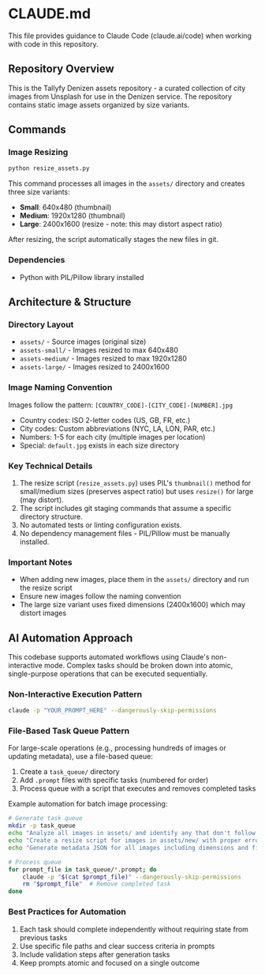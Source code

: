 # CLAUDE.md

This file provides guidance to Claude Code (claude.ai/code) when working with code in this repository.

## Repository Overview

This is the Tallyfy Denizen assets repository - a curated collection of city images from Unsplash for use in the Denizen service. The repository contains static image assets organized by size variants.

## Commands

### Image Resizing
```bash
python resize_assets.py
```
This command processes all images in the `assets/` directory and creates three size variants:
- **Small**: 640x480 (thumbnail)
- **Medium**: 1920x1280 (thumbnail)
- **Large**: 2400x1600 (resize - note: this may distort aspect ratio)

After resizing, the script automatically stages the new files in git.

### Dependencies
- Python with PIL/Pillow library installed

## Architecture & Structure

### Directory Layout
- `assets/` - Source images (original size)
- `assets-small/` - Images resized to max 640x480
- `assets-medium/` - Images resized to max 1920x1280
- `assets-large/` - Images resized to 2400x1600

### Image Naming Convention
Images follow the pattern: `[COUNTRY_CODE]-[CITY_CODE]-[NUMBER].jpg`
- Country codes: ISO 2-letter codes (US, GB, FR, etc.)
- City codes: Custom abbreviations (NYC, LA, LON, PAR, etc.)
- Numbers: 1-5 for each city (multiple images per location)
- Special: `default.jpg` exists in each size directory

### Key Technical Details
1. The resize script (`resize_assets.py`) uses PIL's `thumbnail()` method for small/medium sizes (preserves aspect ratio) but uses `resize()` for large (may distort).
2. The script includes git staging commands that assume a specific directory structure.
3. No automated tests or linting configuration exists.
4. No dependency management files - PIL/Pillow must be manually installed.

### Important Notes
- When adding new images, place them in the `assets/` directory and run the resize script
- Ensure new images follow the naming convention
- The large size variant uses fixed dimensions (2400x1600) which may distort images

## AI Automation Approach

This codebase supports automated workflows using Claude's non-interactive mode. Complex tasks should be broken down into atomic, single-purpose operations that can be executed sequentially.

### Non-Interactive Execution Pattern
```bash
claude -p "YOUR_PROMPT_HERE" --dangerously-skip-permissions
```

### File-Based Task Queue Pattern
For large-scale operations (e.g., processing hundreds of images or updating metadata), use a file-based queue:

1. Create a `task_queue/` directory
2. Add `.prompt` files with specific tasks (numbered for order)
3. Process queue with a script that executes and removes completed tasks

Example automation for batch image processing:
```bash
# Generate task queue
mkdir -p task_queue
echo "Analyze all images in assets/ and identify any that don't follow naming conventions" > task_queue/001_analyze.prompt
echo "Create a resize script for images in assets/new/ with proper error handling" > task_queue/002_resize_new.prompt
echo "Generate metadata JSON for all images including dimensions and file sizes" > task_queue/003_metadata.prompt

# Process queue
for prompt_file in task_queue/*.prompt; do
    claude -p "$(cat $prompt_file)" --dangerously-skip-permissions
    rm "$prompt_file"  # Remove completed task
done
```

### Best Practices for Automation
1. Each task should complete independently without requiring state from previous tasks
2. Use specific file paths and clear success criteria in prompts
3. Include validation steps after generation tasks
4. Keep prompts atomic and focused on a single outcome
